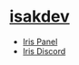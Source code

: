 <a href="https://github.com/Iris-Development"><h1>isakdev</h1></a>
<ul>
  <li><a href="https://github.com/Iris-Development">Iris Panel</a><br></li>
  <li><a href="https://discord.gg/cADRspzEJ6">Iris Discord</a></li>
</ul>





                    

